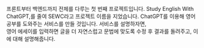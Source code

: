 프론트부터 백엔드까지 전체를 다루는 첫 번째 프로젝트입니다.
Study English With ChatGPT,를 줄여 SEWC라고 프로젝트 이름을 지었습니다.
ChatGPT를 이용해 영어공부를 도와주는 서비스를 만들 것입니다.
서비스를 설명하자면,  
영어 에세이를 입력하면 글을 더 자연스럽고 문법에 맞도록 수정 후 결과를 돌려주고, 이에 대해 설명해줍니다.